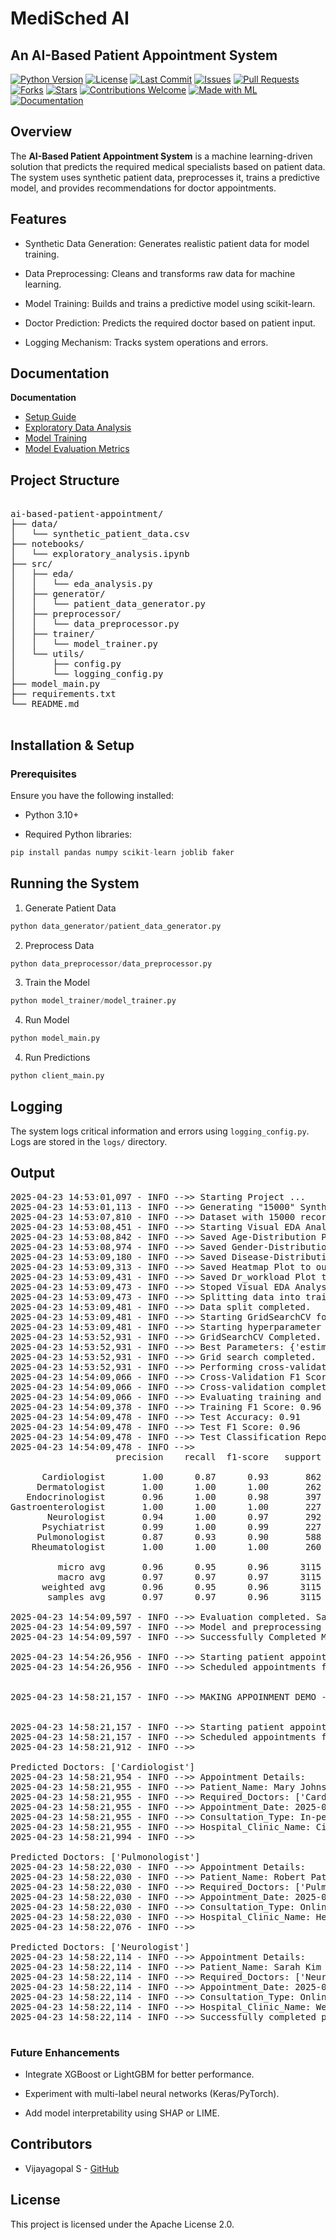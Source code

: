 # MediSched AI

## An AI-Based Patient Appointment System

[![Python Version](https://img.shields.io/badge/python-3.8%2B-blue)](https://www.python.org/downloads/)
[![License](https://img.shields.io/github/license/vijayagopalsb/ai-based-patient-appointment)](https://github.com/vijayagopalsb/ai-based-patient-appointment/blob/main/LICENSE)
[![Last Commit](https://img.shields.io/github/last-commit/vijayagopalsb/ai-based-patient-appointment)](https://github.com/vijayagopalsb/ai-based-patient-appointment/commits/main)
[![Issues](https://img.shields.io/github/issues/vijayagopalsb/ai-based-patient-appointment)](https://github.com/vijayagopalsb/ai-based-patient-appointment/issues)
[![Pull Requests](https://img.shields.io/github/issues-pr/vijayagopalsb/ai-based-patient-appointment)](https://github.com/vijayagopalsb/ai-based-patient-appointment/pulls)
[![Forks](https://img.shields.io/github/forks/vijayagopalsb/ai-based-patient-appointment?style=social)](https://github.com/vijayagopalsb/ai-based-patient-appointment/network/members)
[![Stars](https://img.shields.io/github/stars/vijayagopalsb/ai-based-patient-appointment?style=social)](https://github.com/vijayagopalsb/ai-based-patient-appointment/stargazers)
[![Contributions Welcome](https://img.shields.io/badge/contributions-welcome-brightgreen)](https://github.com/vijayagopalsb/ai-based-patient-appointment/issues)
[![Made with ML](https://img.shields.io/badge/Made%20with-ML-blue)](https://github.com/vijayagopalsb/ai-based-patient-appointment)
[![Documentation](https://img.shields.io/badge/docs-available-blue)](https://github.com/vijayagopalsb/ai-based-patient-appointment/tree/main/docs)



## Overview

The **AI-Based Patient Appointment System** is a machine learning-driven solution that predicts the required medical specialists based on patient data. The system uses synthetic patient data, preprocesses it, trains a predictive model, and provides recommendations for doctor appointments. 

## Features

- Synthetic Data Generation: Generates realistic patient data for model training.

- Data Preprocessing: Cleans and transforms raw data for machine learning.

- Model Training: Builds and trains a predictive model using scikit-learn.

- Doctor Prediction: Predicts the required doctor based on patient input.

- Logging Mechanism: Tracks system operations and errors.

## Documentation

**Documentation**
- [Setup Guide](docs/setup.md)
- [Exploratory Data Analysis](docs/eda.md)
- [Model Training](docs/training.md)
- [Model Evaluation Metrics](docs/evaluation.md)


## Project Structure

<pre>

ai-based-patient-appointment/
├── data/
│   └── synthetic_patient_data.csv
├── notebooks/
│   └── exploratory_analysis.ipynb
├── src/
│   ├── eda/
│   │   └── eda_analysis.py
│   ├── generator/
│   │   └── patient_data_generator.py
│   ├── preprocessor/
│   │   └── data_preprocessor.py
│   ├── trainer/
│   │   └── model_trainer.py
│   └── utils/
│       ├── config.py
│       └── logging_config.py
├── model_main.py
├── requirements.txt
└── README.md

</pre>

## Installation & Setup

### Prerequisites

Ensure you have the following installed:

- Python 3.10+

- Required Python libraries:

```python
pip install pandas numpy scikit-learn joblib faker
```
## Running the System

1. Generate Patient Data

```python
python data_generator/patient_data_generator.py
```

2. Preprocess Data

```python
python data_preprocessor/data_preprocessor.py
```

3. Train the Model

```python
python model_trainer/model_trainer.py
```

4. Run Model

```python
python model_main.py
```

4. Run Predictions

```python
python client_main.py
```

## Logging
The system logs critical information and errors using `logging_config.py`. Logs are stored in the `logs/` directory.

## Output

<pre>
2025-04-23 14:53:01,097 - INFO -->> Starting Project ...
2025-04-23 14:53:01,113 - INFO -->> Generating "15000" Synthetic Patient Data ...
2025-04-23 14:53:07,810 - INFO -->> Dataset with 15000 records generated and saved to data/synthetic_patient_data.csv!
2025-04-23 14:53:08,451 - INFO -->> Starting Visual EDA Analysis...
2025-04-23 14:53:08,842 - INFO -->> Saved Age-Distribution Plot to output_images/eda directory
2025-04-23 14:53:08,974 - INFO -->> Saved Gender-Distribution Plot to output_images/eda directory
2025-04-23 14:53:09,180 - INFO -->> Saved Disease-Distribution Plot to output_images/eda directory
2025-04-23 14:53:09,313 - INFO -->> Saved Heatmap Plot to output_images/eda directory
2025-04-23 14:53:09,431 - INFO -->> Saved Dr_workload Plot to output_images/eda directory
2025-04-23 14:53:09,473 - INFO -->> Stoped Visual EDA Analysis Successfully.
2025-04-23 14:53:09,473 - INFO -->> Splitting data into training and testing sets...
2025-04-23 14:53:09,481 - INFO -->> Data split completed.
2025-04-23 14:53:09,481 - INFO -->> Starting GridSearchCV for hyperparameter tuning...
2025-04-23 14:53:09,481 - INFO -->> Starting hyperparameter tuning using GridSearchCV
2025-04-23 14:53:52,931 - INFO -->> GridSearchCV Completed. Best Parameters: {'estimator__max_depth': 7, 'estimator__min_samples_leaf': 5, 'estimator__min_samples_split': 10, 'estimator__n_estimators': 100}
2025-04-23 14:53:52,931 - INFO -->> Best Parameters: {'estimator__max_depth': 7, 'estimator__min_samples_leaf': 5, 'estimator__min_samples_split': 10, 'estimator__n_estimators': 100}
2025-04-23 14:53:52,931 - INFO -->> Grid search completed.
2025-04-23 14:53:52,931 - INFO -->> Performing cross-validation...
2025-04-23 14:54:09,066 - INFO -->> Cross-Validation F1 Score: 0.92 (�0.02)
2025-04-23 14:54:09,066 - INFO -->> Cross-validation completed.
2025-04-23 14:54:09,066 - INFO -->> Evaluating training and test performance...
2025-04-23 14:54:09,378 - INFO -->> Training F1 Score: 0.96
2025-04-23 14:54:09,478 - INFO -->> Test Accuracy: 0.91
2025-04-23 14:54:09,478 - INFO -->> Test F1 Score: 0.96
2025-04-23 14:54:09,478 - INFO -->> Test Classification Report:
2025-04-23 14:54:09,478 - INFO -->> 
                    precision    recall  f1-score   support

      Cardiologist       1.00      0.87      0.93       862
     Dermatologist       1.00      1.00      1.00       262
   Endocrinologist       0.96      1.00      0.98       397
Gastroenterologist       1.00      1.00      1.00       227
       Neurologist       0.94      1.00      0.97       292
      Psychiatrist       0.99      1.00      0.99       227
     Pulmonologist       0.87      0.93      0.90       588
    Rheumatologist       1.00      1.00      1.00       260

         micro avg       0.96      0.95      0.96      3115
         macro avg       0.97      0.97      0.97      3115
      weighted avg       0.96      0.95      0.96      3115
       samples avg       0.97      0.97      0.96      3115

2025-04-23 14:54:09,597 - INFO -->> Evaluation completed. Saving model...
2025-04-23 14:54:09,597 - INFO -->> Model and preprocessing objects saved to 'models' directory!
2025-04-23 14:54:09,597 - INFO -->> Successfully Completed Model Training and Testing.

2025-04-23 14:54:26,956 - INFO -->> Starting patient appointment demo...
2025-04-23 14:54:26,956 - INFO -->> Scheduled appointments for patients across various age groups.


2025-04-23 14:58:21,157 - INFO -->> MAKING APPOINMENT DEMO - Client Part


2025-04-23 14:58:21,157 - INFO -->> Starting patient appointment demo...
2025-04-23 14:58:21,157 - INFO -->> Scheduled appointments for patients across various age groups.
2025-04-23 14:58:21,912 - INFO -->> 

Predicted Doctors: ['Cardiologist']
2025-04-23 14:58:21,954 - INFO -->> Appointment Details:
2025-04-23 14:58:21,955 - INFO -->> Patient_Name: Mary Johnson
2025-04-23 14:58:21,955 - INFO -->> Required_Doctors: ['Cardiologist']
2025-04-23 14:58:21,955 - INFO -->> Appointment_Date: 2025-04-23
2025-04-23 14:58:21,955 - INFO -->> Consultation_Type: In-person
2025-04-23 14:58:21,955 - INFO -->> Hospital_Clinic_Name: City Hospital
2025-04-23 14:58:21,994 - INFO -->> 

Predicted Doctors: ['Pulmonologist']
2025-04-23 14:58:22,030 - INFO -->> Appointment Details:
2025-04-23 14:58:22,030 - INFO -->> Patient_Name: Robert Patel
2025-04-23 14:58:22,030 - INFO -->> Required_Doctors: ['Pulmonologist']
2025-04-23 14:58:22,030 - INFO -->> Appointment_Date: 2025-04-23
2025-04-23 14:58:22,030 - INFO -->> Consultation_Type: Online
2025-04-23 14:58:22,030 - INFO -->> Hospital_Clinic_Name: Health Clinic
2025-04-23 14:58:22,076 - INFO -->> 

Predicted Doctors: ['Neurologist']
2025-04-23 14:58:22,114 - INFO -->> Appointment Details:
2025-04-23 14:58:22,114 - INFO -->> Patient_Name: Sarah Kim
2025-04-23 14:58:22,114 - INFO -->> Required_Doctors: ['Neurologist']
2025-04-23 14:58:22,114 - INFO -->> Appointment_Date: 2025-04-23
2025-04-23 14:58:22,114 - INFO -->> Consultation_Type: Online
2025-04-23 14:58:22,114 - INFO -->> Hospital_Clinic_Name: Wellness Center
2025-04-23 14:58:22,114 - INFO -->> Successfully completed patient appointment demo ...

</pre>


### Future Enhancements

- Integrate XGBoost or LightGBM for better performance.

- Experiment with multi-label neural networks (Keras/PyTorch).

- Add model interpretability using SHAP or LIME.


## Contributors

- Vijayagopal S - [GitHub](https://github.com/vijayagopalsb)

## License

This project is licensed under the Apache License 2.0.

